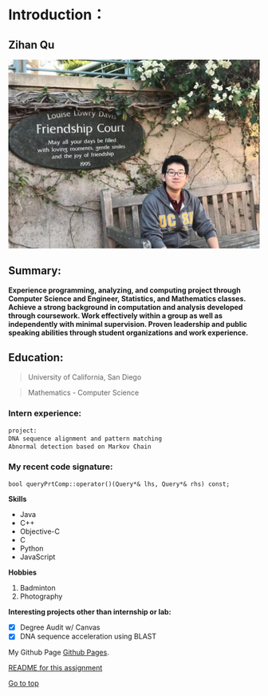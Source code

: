 # Introduction：
## Zihan Qu

![This is a image](IMG_1241.JPG)
## Summary:
**Experience programming, analyzing, and computing project through Computer Science and Engineer, Statistics, and Mathematics classes. 
Achieve a strong background in computation and analysis developed through coursework. Work effectively within a group as well as independently with minimal supervision. 
Proven leadership and public speaking abilities through student organizations and work experience.**

## Education:
> University of California, San Diego

> Mathematics - Computer Science

### Intern experience:

```
project:
DNA sequence alignment and pattern matching
Abnormal detection based on Markov Chain

```
### My recent code signature:
```
bool queryPrtComp::operator()(Query*& lhs, Query*& rhs) const;
```

**Skills**
- Java
- C++
- Objective-C
- C
- Python
- JavaScript

**Hobbies**
1. Badminton
2. Photography

**Interesting projects other than internship or lab:**
- [x] Degree Audit w/ Canvas
- [x] DNA sequence acceleration using BLAST 

My Github Page [Github Pages](https://github.com/QzhStarkInternational).

[README for this assignment](README.md)


[Go to top](#Introduction)
